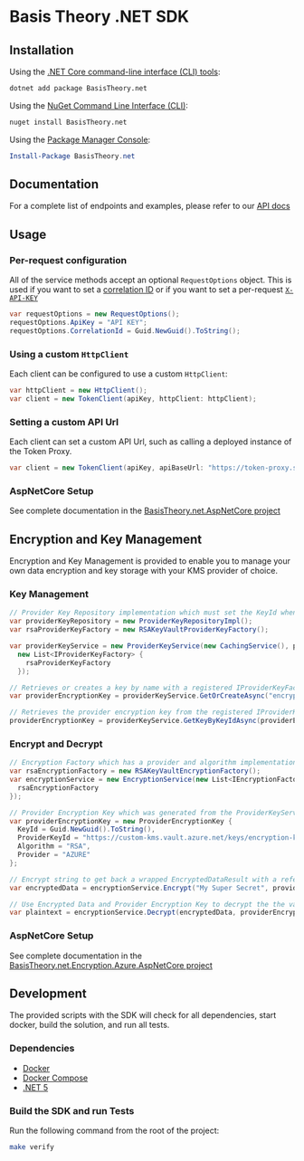 # Basis Theory .NET SDK

## Installation

Using the [.NET Core command-line interface (CLI) tools](https://docs.microsoft.com/en-us/dotnet/core/tools/):

```sh
dotnet add package BasisTheory.net
```

Using the [NuGet Command Line Interface (CLI)](https://docs.microsoft.com/en-us/nuget/tools/nuget-exe-cli-reference):

```sh
nuget install BasisTheory.net
```

Using the [Package Manager Console](https://docs.microsoft.com/en-us/nuget/tools/package-manager-console):

```powershell
Install-Package BasisTheory.net
```

## Documentation

For a complete list of endpoints and examples, please refer to our [API docs](https://docs.basistheory.com/api-reference/?csharp#introduction)

## Usage

### Per-request configuration

All of the service methods accept an optional `RequestOptions` object. This is
used if you want to set a [correlation ID](https://docs.basistheory.com/api-reference/?csharp#request-correlation) or if you want to set a per-request [`X-API-KEY`](https://docs.basistheory.com/api-reference/?csharp#authentication)

```csharp
var requestOptions = new RequestOptions();
requestOptions.ApiKey = "API KEY";
requestOptions.CorrelationId = Guid.NewGuid().ToString();
```

### Using a custom `HttpClient`

Each client can be configured to use a custom `HttpClient`:

```csharp
var httpClient = new HttpClient();
var client = new TokenClient(apiKey, httpClient: httpClient);
```

### Setting a custom API Url

Each client can set a custom API Url, such as calling a deployed instance of the Token Proxy.

```csharp
var client = new TokenClient(apiKey, apiBaseUrl: "https://token-proxy.somedomain.com");
```

### AspNetCore Setup

See complete documentation in the [BasisTheory.net.AspNetCore project](src/BasisTheory.net.AspNetCore)

## Encryption and Key Management

Encryption and Key Management is provided to enable you to manage your own data encryption and key storage with your KMS provider of choice.

### Key Management

```csharp
// Provider Key Repository implementation which must set the KeyId when saving the generated ProviderEncryptionKey
var providerKeyRepository = new ProviderKeyRepositoryImpl();
var rsaProviderKeyFactory = new RSAKeyVaultProviderKeyFactory();

var providerKeyService = new ProviderKeyService(new CachingService(), providerKeyRepository, 
  new List<IProviderKeyFactory> { 
    rsaProviderKeyFactory 
  });

// Retrieves or creates a key by name with a registered IProviderKeyFactory for the provided provider and algorithm
var providerEncryptionKey = providerKeyService.GetOrCreateAsync("encryption-key", "AZURE", "RSA");

// Retrieves the provider encryption key from the registered IProviderKeyRepository by KeyId
providerEncryptionKey = providerKeyService.GetKeyByKeyIdAsync(providerEncryptionKey.KeyId);
```

### Encrypt and Decrypt

```csharp
// Encryption Factory which has a provider and algorithm implementation for the ProviderEncryptionKey
var rsaEncryptionFactory = new RSAKeyVaultEncryptionFactory();
var encryptionService = new EncryptionService(new List<IEncryptionFactory> { 
  rsaEncryptionFactory 
});

// Provider Encryption Key which was generated from the ProviderKeyService
var providerEncryptionKey = new ProviderEncryptionKey {
  KeyId = Guid.NewGuid().ToString(),
  ProviderKeyId = "https://custom-kms.vault.azure.net/keys/encryption-key/809b10a3cedb83e83bbaeb5e8c762fab",
  Algorithm = "RSA",
  Provider = "AZURE"
};

// Encrypt string to get back a wrapped EncryptedDataResult with a reference to the ProvderEncryptionKey
var encryptedData = encryptionService.Encrypt("My Super Secret", providerEncryptionKey);

// Use Encrypted Data and Provider Encryption Key to decrypt the the value and get back the original plaintext
var plaintext = encryptionService.Decrypt(encryptedData, providerEncryptionKey);
```

### AspNetCore Setup

See complete documentation in the [BasisTheory.net.Encryption.Azure.AspNetCore project](src/BasisTheory.net.Encryption.Azure.AspNetCore)

## Development

The provided scripts with the SDK will check for all dependencies, start docker, build the solution, and run all tests.

### Dependencies
- [Docker](https://www.docker.com/products/docker-desktop)
- [Docker Compose](https://www.docker.com/products/docker-desktop)
- [.NET 5](https://dotnet.microsoft.com/download/dotnet/5.0)

### Build the SDK and run Tests

Run the following command from the root of the project:

```sh
make verify
```